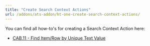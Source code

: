 ```yaml
---
title: "Create Search Context Actions"
url: /addons/ats-addon/ht-one-create-search-context-actions/
---
```


You can find all how-to's for creating a Search Context Action here:

* [CAB.11 - Find Item/Row by Unique Text Value](/addons/ats-addon/ht-one-cab-11-find-itemrow/)

